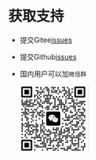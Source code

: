 # 获取支持

- 提交Gitee[issues](https://gitee.com/zhangfisher/voerka-i18n/issues)
- 提交Github[issues](https://github.com/zhangfisher/voerka-i18n/issues)
- 国内用户可以加`微信群`

    ![](./wx.png)